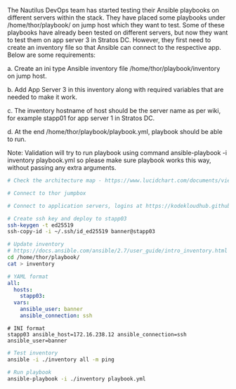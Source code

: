 The Nautilus DevOps team has started testing their Ansible playbooks on different servers within the stack. They have placed some playbooks under /home/thor/playbook/ on jump host which they want to test. Some of these playbooks have already been tested on different servers, but now they want to test them on app server 3 in Stratos DC. However, they first need to create an inventory file so that Ansible can connect to the respective app. Below are some requirements:


a. Create an ini type Ansible inventory file /home/thor/playbook/inventory on jump host.

b. Add App Server 3 in this inventory along with required variables that are needed to make it work.

c. The inventory hostname of host should be the server name as per wiki, for example stapp01 for app server 1 in Stratos DC.

d. At the end /home/thor/playbook/playbook.yml, playbook should be able to run.

Note: Validation will try to run playbook using command ansible-playbook -i inventory playbook.yml so please make sure playbook works this way, without passing any extra arguments.

```bash
# Check the architecture map - https://www.lucidchart.com/documents/view/58e22de2-c446-4b49-ae0f-db79a3318e97/0_0

# Connect to thor jumpbox

# Connect to application servers, logins at https://kodekloudhub.github.io/kodekloud-engineer/docs/projects/nautilus

# Create ssh key and deploy to stapp03
ssh-keygen -t ed25519
ssh-copy-id -i ~/.ssh/id_ed25519 banner@stapp03

# Update inventory
# https://docs.ansible.com/ansible/2.7/user_guide/intro_inventory.html
cd /home/thor/playbook/ 
cat > inventory
```

```yaml
# YAML format
all:
  hosts:
    stapp03:
  vars:
    ansible_user: banner
    ansible_connection: ssh
```

```
# INI format
stapp03 ansible_host=172.16.238.12 ansible_connection=ssh ansible_user=banner
```

```bash
# Test inventory
ansible -i ./inventory all -m ping

# Run playbook
ansible-playbook -i ./inventory playbook.yml
```
